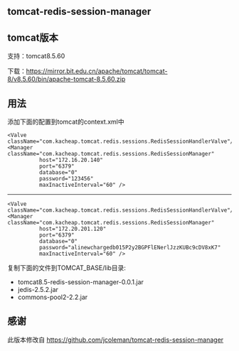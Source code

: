 tomcat-redis-session-manager 
---




tomcat版本
--------

支持：tomcat8.5.60

下载：https://mirror.bit.edu.cn/apache/tomcat/tomcat-8/v8.5.60/bin/apache-tomcat-8.5.60.zip


用法
---
添加下面的配置到tomcat的context.xml中

    <Valve className="com.kacheap.tomcat.redis.sessions.RedisSessionHandlerValve"/> 
	<Manager className="com.kacheap.tomcat.redis.sessions.RedisSessionManager" 
			  host="172.16.20.140"
			  port="6379"
			  database="0" 
			  password="123456"
			  maxInactiveInterval="60" /> 


---

	<Valve className="com.kacheap.tomcat.redis.sessions.RedisSessionHandlerValve"/> 
	<Manager className="com.kacheap.tomcat.redis.sessions.RedisSessionManager" 
			  host="172.20.201.120"
			  port="6379"
			  database="0" 
			  password="alinewchargedb015P2y2BGPFlENerlJzzKUBc9cDV8xK7"
			  maxInactiveInterval="60" /> 



复制下面的文件到TOMCAT_BASE/lib目录:

- tomcat8.5-redis-session-manager-0.0.1.jar
- jedis-2.5.2.jar
- commons-pool2-2.2.jar

感谢
---
此版本修改自 https://github.com/jcoleman/tomcat-redis-session-manager

